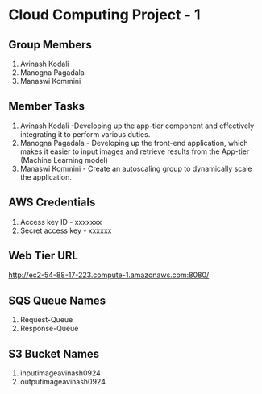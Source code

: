 # Cloud Computing Project - 1

## Group Members

1. Avinash Kodali
2. Manogna Pagadala
3. Manaswi Kommini

## Member Tasks

1. Avinash Kodali -Developing up the app-tier component and effectively integrating it to perform various duties.
2. Manogna Pagadala - Developing up the front-end application, which makes it easier to input images and retrieve results from the App-tier (Machine Learning model)
3. Manaswi Kommini - Create an autoscaling group to dynamically scale the application. 

## AWS Credentials

1. Access key ID - xxxxxxx
2. Secret access key - xxxxxx

## Web Tier URL

http://ec2-54-88-17-223.compute-1.amazonaws.com:8080/

## SQS Queue Names

1. Request-Queue
2. Response-Queue

## S3 Bucket Names

1. inputimageavinash0924
2. outputimageavinash0924
